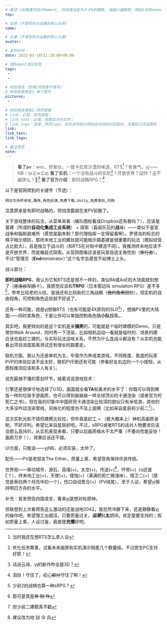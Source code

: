 ```yaml
---
# 置顶 (如需置顶这片Moment, 则将值设定为大于0的整数, 值越小越靠前，例如1会将moment放在最顶端)
top: 

# 名称（不填写则为设置的默认名称）
name:

# 头像（不填写则为设置的默认头像）
avatar:

# 发布时间
date: 2022-03-18T11:10:08+08:00

# 给Moment添加标签
tags:
 -
 -

# 附加信息（选填1项或者不填写）
# 附加信息类型1:单个图片
pictures:
 - 

# 附加信息类型2:网页链接
# link：必填，网页链接；
# link_text：必填，链接显示的文字；
# link_logo：选填，网页logo，现在支持部分网站自动找到对应图标，无需自己添加图标
link:
link_text:
link_logo:

# 备注信息
note:
---
```


<!-- 下面开始写正文 -->
> **看了pv**：woc，好家伙，一股卡拉克沙漠的味道，RTS[^4]？有勇气，yj——NB！(p≧w≦q)
> **看了实机**：一个没有战斗的实机[^1]？开放世界？动作？这不画饼么？🤔[^3]
> **看了官方介绍**：即时战略RPG？[^2]

以下是官网爬到的关键字（节选）：
```
明日方舟终末地,鹰角,角色扮演,免费下载,Unity,免费游玩,内购
```
注意原来是有即时战略的，但怕泄露就在发PV前删了。

关于游戏整体的玩法，从菜单来看（编队图标看成Dropbox还有救吗？），应该是基建（所谓的**自动化集成工业系统**） + 探索（喜闻乐见的**战斗**）——类似于皇室战争和辐射避难所（感觉是副本制？那代理指挥一定得留着啊）。罗德岛的标志的棋子暗示塔防，那终末地工业的螺丝就可能暗示搞基建是很重要的玩法（模拟经营占比挺大），且是独立于战斗的（和RTS在对局中建造不同）。我推测终末地应该不是开放世界，而是箱庭式探索。从官网图看应该是玩家自选主角性别（~~旅行者~~），不过“管理员（**End**ministrator）”这个名字总感觉不如博士上头。

战斗部分：

**即时战略RPG**，我认为它和RTS还是很不一样的，类似RA或AoE的大场面就别想了（~~克洛丝军团？~~）。我感觉应该和**TRPG**（日本那边叫 simulation RPG）差不多[^5]，参考比较老的火纹、皇骑还有比较新的三角战略（~~我的像素回忆~~）。但实机的自由视角，可控制角色这些就不好说了。

还有一种可能，就是yj想做RTS（也有可能是4X原则的SLG[^6]），想搞PV里的大场面——同时卖角色，于是让你可以单独控制角色搞**小队**探索。、

其实吧，我更倾向的是这个实机是来**搞笑**的，可能就是个临时建模的Demo，只是带你Walk Around，同时秀一下渲染，比如相机运动一看就是临时的、场景的模应该也是赶工建的。与实际玩法没啥关系，不然为什么连战斗都没有？从实机也能看出项目进度距离测试还有很长的路要走。

联机方面，我认为还是单机为主，毕竟作为养成类游戏，不同练度、氪度的玩家PVP的体验应该不会太好，联机PVE倒还有可能（参看好友右边的一个小按钮，从图标推测应该和多人有关）。

说完最搞不懂的策划环节，接着说说游戏技术：

引擎还是很保守地选择了U3D，画面就全看**TA**和美术的水平了：你既可以得到稀饭一样的垃圾手游画质，也可以得到崩崩崩一样全球顶尖的卡通渲染（或者官方的死亡之书）。但在我的印象中中国研究卡通渲染比较深的貌似只有米哈游，其他的大多没咋动渲染管线，风格化的程度也不及上面俩（比如来自星辰和少前二[^7]）。

这次实机光影不错但建模比较拉，但毕竟是赶工 + （极大概率上）神机高画质录制，不好评判。希望比来自星辰好吧。不过，sRPG或者RTS的话对人物要求应该没那么高[&9]，从实机表现来看，只要以后画质缩水不太严重（不要向性能妥协！画质万岁！），效果应该还不错。

UI方面，只能说——yjNB，必须实装，太帅了。

配乐——PV是老朋友The Either，质量上乘，希望音角保持优良传统。

世界观——移动城市，源石，高墙(+)，太空(+)，传送(+)[^8]，环带(+)（α还是ζ？），终末地工业(+)，天使(+)，侵蚀(+)（满满的死亡搁浅味），塔卫二(+)（感觉是泰拉两个月亮中的一个），伤口自动愈合(+)（PV结尾）。至于人设，希望yj保持明日方舟的水平。

补充：首发预告四国语言，看来yj是想对标原神。

但联想到上次看预告这么激动的还是战地2042，我忽然冷静下来，还是静静看yj的操作吧。希望慢工出细活，只要质量过关，***运营***别**太**阴间，肯定是要支持的；假如质量上乘，人设讨喜，我直接**充爆**好吧。


[^1]: 优化任务繁重，试看未来画质和实机演示相差几个数量级。不过原生PC支持好耶！

[^2]: 泪目！守住了，初心~~部分~~守住了啊！

[^3]: 话说云母、yj的新作咋全是3D？

[^4]: 当时我还在想RTS怎么卖人设

[^5]: 少前2的战棋也算一种sRPG？

[^6]: 那可是真是~~带  制  作~~

[^7]: 但少前二建模真不戳

[^8]: 建议改为地  狱  伞  兵

[^9]: 说实话，我对yj的渲染没啥信心